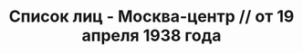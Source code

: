 ---
title: Список лиц - Москва-центр // от 19 апреля 1938 года
description: РГАСПИ, ф.17, оп.171, дело 416, лист 1
images:
- /disk/pictures/v08/17-171-416-001.jpg
- /disk/pictures/v08/17-171-416-002.jpg
- /disk/pictures/v08/17-171-416-003.jpg
---